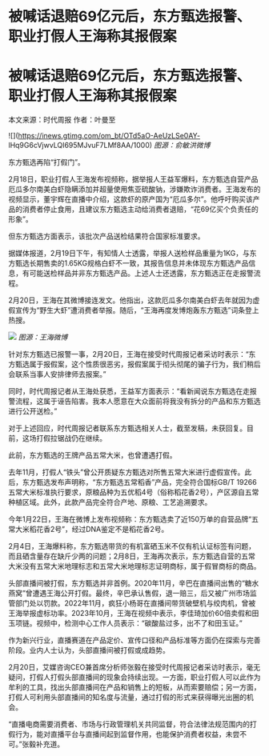 # 被喊话退赔69亿元后，东方甄选报警、职业打假人王海称其报假案

# 被喊话退赔69亿元后，东方甄选报警、职业打假人王海称其报假案

本文来源：时代周报 作者：叶曼至

![](https://inews.gtimg.com/om_bt/OTd5aO-AeUzLSe0AY-
lHq9G6cVjwvLQI695MJvuF7LMf8AA/1000) _图源：俞敏洪微博_

东方甄选再陷“打假门”。

2月18日，职业打假人王海发布视频称，据举报人王益军爆料，东方甄选自营产品厄瓜多尔南美白虾隐瞒添加并超量使用焦亚硫酸钠，涉嫌欺诈消费者。王海发布的视频显示，董宇辉在直播中介绍，这款虾的原产国为“厄瓜多尔”。他呼吁购买该产品的消费者停止食用，且建议东方甄选主动给消费者退赔，“花69亿买个负责任的形象”。

但东方甄选方面表示，该批次产品送检结果符合国家标准要求。

据媒体报道，2月19日下午，有知情人士透露，举报人送检样品重量为1KG，与东方甄选长期售卖的1.65KG规格白虾不一致，其报告信息并未体现东方甄选产品信息，有可能送检样品并非东方甄选产品。上述人士还透露，东方甄选正在走报警流程。

2月20日，王海在其微博接连发文。他指出，这款厄瓜多尔南美白虾去年就因为虚假宣传为“野生大虾”遭消费者举报。随后，“王海再度发博炮轰东方甄选”词条登上热搜。

![](https://inews.gtimg.com/om_bt/OGym3JKIj8Gn39qgqliSYI5vOkh9YB8lpETxF33-JnRzIAA/1000)
_图源：王海微博_

针对东方甄选已报警一事，2月20日，王海在接受时代周报记者采访时表示：“东方甄选属于报假案，这个性质很恶劣，报假案属于彻头彻尾的骗子行为，我们稍后会联系当事人安排律师去报案。”

同时，时代周报记者从王海处获悉，王益军方面表示：“看新闻说东方甄选在走报警流程，这属于诬告陷害。我本人愿意在大众面前将我没有拆分的产品和东方甄选进行公开送检。”

对于上述回应，时代周报记者联系东方甄选相关人士，截至发稿，未获回复。目前，这场打假拉锯战仍在继续。

此前，东方甄选的王牌产品五常大米，也曾遭遇打假。

去年11月，打假人“铁头”曾公开质疑东方甄选对所售五常大米进行虚假宣传。此后，东方甄选发布声明称，“东方甄选五常稻香”产品，完全符合国标GB/T
19266五常大米标准执行要求，原粮品种为五优稻4号（俗称稻花香2号），产区源自五常种植区域。此外，此款产品完全符合产地、原粮、工艺追溯要求。

今年1月22日，王海在微博上发布视频称：东方甄选卖了近150万单的自营品牌“五常大米稻花香2号”，经过DNA鉴定不是稻花香2号。

2月4日，王海爆料称，东方甄选带货的有机富硒玉米不仅有机认证标签有问题，而且硒含量存在缺斤少两的问题；2月8日，王海再次表示，东方甄选自营的五常大米没有五常大米地理标志和五常大米地理标志证明商标，属于假冒商标的商品。

头部直播间被打假，东方甄选并非首例。2020年11月，辛巴在直播间出售的“糖水燕窝”曾遭遇王海公开打假。最终，辛巴承认售假，退一赔三，后又被广州市场监管部门处以罚款。2022年11月，疯狂小杨哥在直播间带货破壁机与绞肉机，曾被王海举报虚标功率。2023年10月，王海在视频中表示，李佳琦加价60倍卖假和田玉项链。视频中，检测中心工作人员表示：“碳酸盐过多，出不了和田玉证。”

作为新兴行业，直播赛道在产品定价、宣传口径和产品标准等方面仍在探索与完善阶段。业内人士认为，头部直播间被打假或成趋势。

2月20日，艾媒咨询CEO兼首席分析师张毅在接受时代周报记者采访时表示，毫无疑问，打假人打假头部直播间的现象会持续出现。一方面，职业打假人可以此作为牟利的工具，找出头部直播间在产品和销售上的短板，从而索要赔偿；另一方面，打假人可利用头部直播间的知名度与流量，通过打假的形式来获得曝光出圈的机会。

“直播电商需要消费者、市场与行政管理机关共同监督，符合法律法规范围内的打假行为，能对直播平台与直播间起到监督作用，也能保护消费者权益，未尝不可。”张毅补充道。

